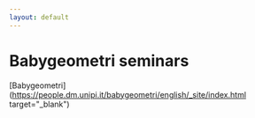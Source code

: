 ```yaml
---
layout: default
---
```


# Babygeometri seminars
[Babygeometri](https://people.dm.unipi.it/babygeometri/english/_site/index.html target="_blank")
